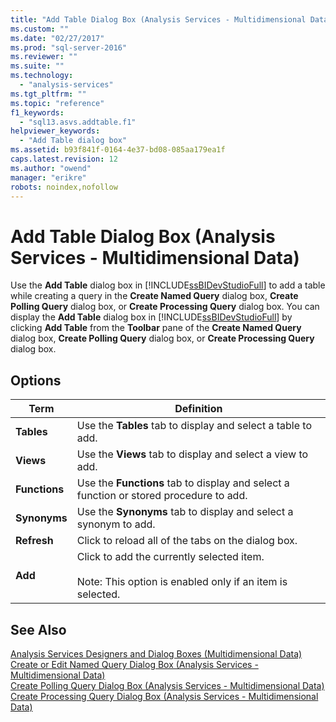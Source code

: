 ```yaml
---
title: "Add Table Dialog Box (Analysis Services - Multidimensional Data) | Microsoft Docs"
ms.custom: ""
ms.date: "02/27/2017"
ms.prod: "sql-server-2016"
ms.reviewer: ""
ms.suite: ""
ms.technology: 
  - "analysis-services"
ms.tgt_pltfrm: ""
ms.topic: "reference"
f1_keywords: 
  - "sql13.asvs.addtable.f1"
helpviewer_keywords: 
  - "Add Table dialog box"
ms.assetid: b93f841f-0164-4e37-bd08-085aa179ea1f
caps.latest.revision: 12
ms.author: "owend"
manager: "erikre"
robots: noindex,nofollow
---
```

# Add Table Dialog Box (Analysis Services - Multidimensional Data)
  Use the **Add Table** dialog box in [!INCLUDE[ssBIDevStudioFull](../a9notintoc/includes/ssbidevstudiofull-md.md)] to add a table while creating a query in the **Create Named Query** dialog box, **Create Polling Query** dialog box, or **Create Processing Query** dialog box. You can display the **Add Table** dialog box in [!INCLUDE[ssBIDevStudioFull](../a9notintoc/includes/ssbidevstudiofull-md.md)] by clicking **Add Table** from the **Toolbar** pane of the **Create Named Query** dialog box, **Create Polling Query** dialog box, or **Create Processing Query** dialog box.  
  
## Options  
  
|Term|Definition|  
|----------|----------------|  
|**Tables**|Use the **Tables** tab to display and select a table to add.|  
|**Views**|Use the **Views** tab to display and select a view to add.|  
|**Functions**|Use the **Functions** tab to display and select a function or stored procedure to add.|  
|**Synonyms**|Use the **Synonyms** tab to display and select a synonym to add.|  
|**Refresh**|Click to reload all of the tabs on the dialog box.|  
|**Add**|Click to add the currently selected item.<br /><br /> Note: This option is enabled only if an item is selected.|  
  
## See Also  
 [Analysis Services Designers and Dialog Boxes &#40;Multidimensional Data&#41;](../a9retired/analysis-services-designers-and-dialog-boxes-multidimensional-data.md)   
 [Create or Edit Named Query Dialog Box &#40;Analysis Services - Multidimensional Data&#41;](../a9retired/create-or-edit-named-query-dialog-box-analysis-services-multidimensional-data.md)   
 [Create Polling Query Dialog Box &#40;Analysis Services - Multidimensional Data&#41;](../a9retired/create-polling-query-dialog-box-analysis-services-multidimensional-data.md)   
 [Create Processing Query Dialog Box &#40;Analysis Services - Multidimensional Data&#41;](../a9retired/create-processing-query-dialog-box-analysis-services-multidimensional-data.md)  
  
  